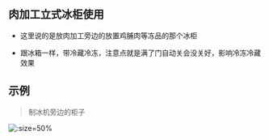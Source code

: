 ## 肉加工立式冰柜使用

*  这里说的是放肉加工旁边的放置鸡脯肉等冻品的那个冰柜

* 跟冰箱一样，带冷藏冷冻，注意点就是满了门自动关会没关好，影响冷冻冷藏效果


## 示例

> 制冰机旁边的柜子


![](http://ring4uys0.hd-bkt.clouddn.com/equipment/肉加工立式冰柜.jpeg ':size=50%')

